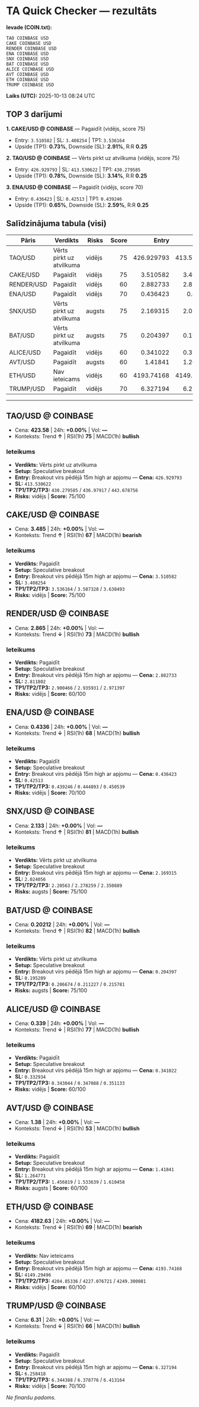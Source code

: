 # TA Quick Checker — rezultāts

**Ievade (COIN.txt):**
```
TAO COINBASE USD
CAKE COINBASE USD
RENDER COINBASE USD
ENA COINBASE USD
SNX COINBASE USD
BAT COINBASE USD
ALICE COINBASE USD
AVT COINBASE USD
ETH COINBASE USD
TRUMP COINBASE USD
```
**Laiks (UTC):** 2025-10-13 08:24 UTC

## TOP 3 darījumi
**1. CAKE/USD @ COINBASE** — Pagaidīt (vidējs, score 75)
- Entry: `3.510582` | SL: `3.408254` | TP1: `3.536164`
- Upside (TP1): **0.73%**, Downside (SL): **2.91%**, R:R **0.25**

**2. TAO/USD @ COINBASE** — Vērts pirkt uz atvilkuma (vidējs, score 75)
- Entry: `426.929793` | SL: `413.530622` | TP1: `430.279585`
- Upside (TP1): **0.78%**, Downside (SL): **3.14%**, R:R **0.25**

**3. ENA/USD @ COINBASE** — Pagaidīt (vidējs, score 70)
- Entry: `0.436423` | SL: `0.42513` | TP1: `0.439246`
- Upside (TP1): **0.65%**, Downside (SL): **2.59%**, R:R **0.25**

## Salīdzinājuma tabula (visi)
| Pāris | Verdikts | Risks | Score | Entry | SL | TP1 | Upside% | Downside% | R:R | RSI(1h) | MACD | 24h% | Cena |
|---|---|---|---:|---:|---:|---:|---:|---:|---:|---:|---|---:|---:|
| TAO/USD | Vērts pirkt uz atvilkuma | vidējs | 75 | 426.929793 | 413.530622 | 430.279585 | 0.78% | 3.14% | 0.25 | 75 | bullish | +0.00% | 423.58 |
| CAKE/USD | Pagaidīt | vidējs | 75 | 3.510582 | 3.408254 | 3.536164 | 0.73% | 2.91% | 0.25 | 67 | bearish | +0.00% | 3.485 |
| RENDER/USD | Pagaidīt | vidējs | 60 | 2.882733 | 2.811802 | 2.900466 | 0.62% | 2.46% | 0.25 | 73 | bullish | +0.00% | 2.865 |
| ENA/USD | Pagaidīt | vidējs | 70 | 0.436423 | 0.42513 | 0.439246 | 0.65% | 2.59% | 0.25 | 68 | bullish | +0.00% | 0.4336 |
| SNX/USD | Vērts pirkt uz atvilkuma | augsts | 75 | 2.169315 | 2.024056 | 2.20563 | 1.67% | 6.70% | 0.25 | 81 | bullish | +0.00% | 2.133 |
| BAT/USD | Vērts pirkt uz atvilkuma | augsts | 75 | 0.204397 | 0.195289 | 0.206674 | 1.11% | 4.46% | 0.25 | 82 | bullish | +0.00% | 0.20212 |
| ALICE/USD | Pagaidīt | vidējs | 60 | 0.341022 | 0.332934 | 0.343044 | 0.59% | 2.37% | 0.25 | 77 | bullish | +0.00% | 0.339 |
| AVT/USD | Pagaidīt | augsts | 60 | 1.41841 | 1.264771 | 1.456819 | 2.71% | 10.83% | 0.25 | 53 | bullish | +0.00% | 1.38 |
| ETH/USD | Nav ieteicams | vidējs | 60 | 4193.74168 | 4149.29496 | 4204.85336 | 0.26% | 1.06% | 0.25 | 69 | bearish | +0.00% | 4182.63 |
| TRUMP/USD | Pagaidīt | vidējs | 70 | 6.327194 | 6.258418 | 6.344388 | 0.27% | 1.09% | 0.25 | 66 | bullish | +0.00% | 6.31 |

---

## TAO/USD @ COINBASE
- Cena: **423.58** | 24h: **+0.00%** | Vol: **—**
- Konteksts: Trend **↑** | RSI(1h) **75** | MACD(1h) **bullish**

### Ieteikums
- **Verdikts:** Vērts pirkt uz atvilkuma
- **Setup:** Speculative breakout
- **Entry:** Breakout virs pēdējā 15m high ar apjomu  — **Cena:** `426.929793`
- **SL:** `413.530622`
- **TP1/TP2/TP3:** `430.279585` / `436.97917` / `443.678756`
- **Risks:** vidējs | **Score:** 75/100

## CAKE/USD @ COINBASE
- Cena: **3.485** | 24h: **+0.00%** | Vol: **—**
- Konteksts: Trend **↑** | RSI(1h) **67** | MACD(1h) **bearish**

### Ieteikums
- **Verdikts:** Pagaidīt
- **Setup:** Speculative breakout
- **Entry:** Breakout virs pēdējā 15m high ar apjomu  — **Cena:** `3.510582`
- **SL:** `3.408254`
- **TP1/TP2/TP3:** `3.536164` / `3.587328` / `3.638493`
- **Risks:** vidējs | **Score:** 75/100

## RENDER/USD @ COINBASE
- Cena: **2.865** | 24h: **+0.00%** | Vol: **—**
- Konteksts: Trend **↓** | RSI(1h) **73** | MACD(1h) **bullish**

### Ieteikums
- **Verdikts:** Pagaidīt
- **Setup:** Speculative breakout
- **Entry:** Breakout virs pēdējā 15m high ar apjomu  — **Cena:** `2.882733`
- **SL:** `2.811802`
- **TP1/TP2/TP3:** `2.900466` / `2.935931` / `2.971397`
- **Risks:** vidējs | **Score:** 60/100

## ENA/USD @ COINBASE
- Cena: **0.4336** | 24h: **+0.00%** | Vol: **—**
- Konteksts: Trend **↓** | RSI(1h) **68** | MACD(1h) **bullish**

### Ieteikums
- **Verdikts:** Pagaidīt
- **Setup:** Speculative breakout
- **Entry:** Breakout virs pēdējā 15m high ar apjomu  — **Cena:** `0.436423`
- **SL:** `0.42513`
- **TP1/TP2/TP3:** `0.439246` / `0.444893` / `0.450539`
- **Risks:** vidējs | **Score:** 70/100

## SNX/USD @ COINBASE
- Cena: **2.133** | 24h: **+0.00%** | Vol: **—**
- Konteksts: Trend **↑** | RSI(1h) **81** | MACD(1h) **bullish**

### Ieteikums
- **Verdikts:** Vērts pirkt uz atvilkuma
- **Setup:** Speculative breakout
- **Entry:** Breakout virs pēdējā 15m high ar apjomu  — **Cena:** `2.169315`
- **SL:** `2.024056`
- **TP1/TP2/TP3:** `2.20563` / `2.278259` / `2.350889`
- **Risks:** augsts | **Score:** 75/100

## BAT/USD @ COINBASE
- Cena: **0.20212** | 24h: **+0.00%** | Vol: **—**
- Konteksts: Trend **↑** | RSI(1h) **82** | MACD(1h) **bullish**

### Ieteikums
- **Verdikts:** Vērts pirkt uz atvilkuma
- **Setup:** Speculative breakout
- **Entry:** Breakout virs pēdējā 15m high ar apjomu  — **Cena:** `0.204397`
- **SL:** `0.195289`
- **TP1/TP2/TP3:** `0.206674` / `0.211227` / `0.215781`
- **Risks:** augsts | **Score:** 75/100

## ALICE/USD @ COINBASE
- Cena: **0.339** | 24h: **+0.00%** | Vol: **—**
- Konteksts: Trend **↓** | RSI(1h) **77** | MACD(1h) **bullish**

### Ieteikums
- **Verdikts:** Pagaidīt
- **Setup:** Speculative breakout
- **Entry:** Breakout virs pēdējā 15m high ar apjomu  — **Cena:** `0.341022`
- **SL:** `0.332934`
- **TP1/TP2/TP3:** `0.343044` / `0.347088` / `0.351133`
- **Risks:** vidējs | **Score:** 60/100

## AVT/USD @ COINBASE
- Cena: **1.38** | 24h: **+0.00%** | Vol: **—**
- Konteksts: Trend **↓** | RSI(1h) **53** | MACD(1h) **bullish**

### Ieteikums
- **Verdikts:** Pagaidīt
- **Setup:** Speculative breakout
- **Entry:** Breakout virs pēdējā 15m high ar apjomu  — **Cena:** `1.41841`
- **SL:** `1.264771`
- **TP1/TP2/TP3:** `1.456819` / `1.533639` / `1.610458`
- **Risks:** augsts | **Score:** 60/100

## ETH/USD @ COINBASE
- Cena: **4182.63** | 24h: **+0.00%** | Vol: **—**
- Konteksts: Trend **↓** | RSI(1h) **69** | MACD(1h) **bearish**

### Ieteikums
- **Verdikts:** Nav ieteicams
- **Setup:** Speculative breakout
- **Entry:** Breakout virs pēdējā 15m high ar apjomu  — **Cena:** `4193.74168`
- **SL:** `4149.29496`
- **TP1/TP2/TP3:** `4204.85336` / `4227.076721` / `4249.300081`
- **Risks:** vidējs | **Score:** 60/100

## TRUMP/USD @ COINBASE
- Cena: **6.31** | 24h: **+0.00%** | Vol: **—**
- Konteksts: Trend **↓** | RSI(1h) **66** | MACD(1h) **bullish**

### Ieteikums
- **Verdikts:** Pagaidīt
- **Setup:** Speculative breakout
- **Entry:** Breakout virs pēdējā 15m high ar apjomu  — **Cena:** `6.327194`
- **SL:** `6.258418`
- **TP1/TP2/TP3:** `6.344388` / `6.378776` / `6.413164`
- **Risks:** vidējs | **Score:** 70/100

*Ne finanšu padoms.*
